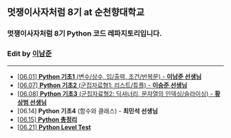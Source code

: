 ## 멋쟁이사자처럼 8기 at 순천향대학교

### 멋쟁이사자처럼 8기 Python 코드 레파지토리입니다.<br/>
### Edit by [이남준](https://github.com/ningpop)

---

- [[06.01] **Python 기초1** (변수/상수, 입/출력, 조건/반복문) - **이남준 선생님**](https://github.com/LikeLionSCH/8th-Python-HW/blob/master/Basic_1_[06.01]/Basic_1.md)
- [[06.07] **Python 기초2** (군집자료형1: 리스트/튜플) - **이승준 선생님**](https://github.com/LikeLionSCH/8th-Python-HW/blob/master/Basic_2_[06.07]/Basic_2.md)
- [[06.08] **Python 기초3** (군집자료형2: 딕셔너리, 문자열의 인덱싱/슬라이싱) - **황상범 선생님**](https://github.com/LikeLionSCH/8th-Python-HW/blob/master/Basic_3_[06.08]/Basic_3.md)
- [06.14] **Python 기초4** (함수와 클래스) - **최민석 선생님**
- [[06.15] **Python 총정리**](https://github.com/LikeLionSCH/8th-Python-HW/blob/master/Summary_[06.15]/Summary.md)
- [[06.21] **Python Level Test**](https://github.com/LikeLionSCH/8th-Python-HW/blob/master/Level_Test_[06.21]/Level_Test.md)